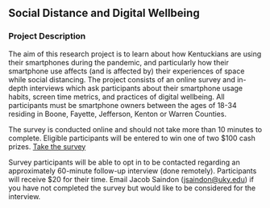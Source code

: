## Social Distance and Digital Wellbeing

### Project Description
The aim of this research project is to learn about how Kentuckians are using their smartphones during the pandemic, and particularly how their smartphone use affects (and is affected by) their experiences of space while social distancing. The project consists of an online survey and in-depth interviews which ask participants about their smartphone usage habits, screen time metrics, and practices of digital wellbeing. All participants must be smartphone owners between the ages of 18-34 residing in Boone, Fayette, Jefferson, Kenton or Warren Counties.

The survey is conducted online and should not take more than 10 minutes to complete. Eligible participants will be entered to win one of two $100 cash prizes.
[Take the survey](https://jacographer.github.io/survey)

Survey participants will be able to opt in to be contacted regarding an approximately 60-minute follow-up interview (done remotely). Participants will receive $20 for their time.
Email Jacob Saindon (jsaindon@uky.edu) if you have not completed the survey but would like to be considered for the interview.
